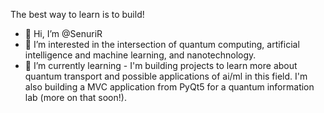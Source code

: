 The best way to learn is to build!
- 👋 Hi, I’m @SenuriR
- 👀 I’m interested in the intersection of quantum computing, artificial intelligence and machine learning, and nanotechnology.
- 🌱 I’m currently learning - I'm building projects to learn more about quantum transport and possible applications of ai/ml in this field. I'm also building a MVC application from PyQt5 for a quantum information lab (more on that soon!).

<!---
SenuriR/SenuriR is a ✨ special ✨ repository because its `README.md` (this file) appears on your GitHub profile.
You can click the Preview link to take a look at your changes.
--->
